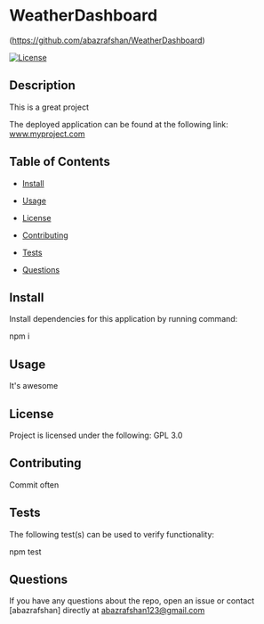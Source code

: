 
  # WeatherDashboard
  (https://github.com/abazrafshan/WeatherDashboard)

  [![License](https://img.shields.io/badge/License-BSD%203--Clause-blue.svg)](https://opensource.org/licenses/BSD-3-Clause)
  ## Description
  
  This is a great project
  
  The deployed application can be found at the following link: www.myproject.com
  
  ## Table of Contents

  * [Install](#install)

  * [Usage](#usage)

  * [License](#license)

  * [Contributing](#contributing)

  * [Tests](#tests)

  * [Questions](#questions)
  
  ## Install
  
  Install dependencies for this application by running command:
  
  npm i
  
  ## Usage
  
  It's awesome
  
  ## License
  
  Project is licensed under the following: GPL 3.0
  
  ## Contributing
  
  Commit often
  
  ## Tests
  
  The following test(s) can be used to verify functionality: 
  
  npm test

  ## Questions

  If you have any questions about the repo, open an issue or contact [abazrafshan] directly at abazrafshan123@gmail.com
  
  